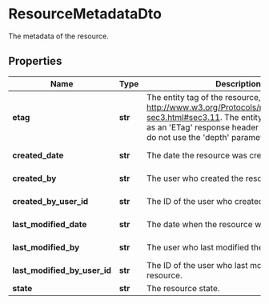 # ResourceMetadataDto

The metadata of the resource.
## Properties
| Name | Type | Description | Notes |
| ------------ | ------------- | ------------- | ------------- |
| **etag** | **str** | The entity tag of the resource, as defined in http://www.w3.org/Protocols/rfc2616/rfc2616-sec3.html#sec3.11. The entity tag is also added as an &#39;ETag&#39; response header to requests that do not use the &#39;depth&#39; parameter. | [optional] [readonly]  |
| **created_date** | **str** | The date the resource was created. | [optional] [readonly]  |
| **created_by** | **str** | The user who created the resource. | [optional] [readonly]  |
| **created_by_user_id** | **str** | The ID of the user who created the resource. | [optional] [readonly]  |
| **last_modified_date** | **str** | The date when the resource was last modified. | [optional] [readonly]  |
| **last_modified_by** | **str** | The user who last modified the resource. | [optional] [readonly]  |
| **last_modified_by_user_id** | **str** | The ID of the user who last modified the resource. | [optional] [readonly]  |
| **state** | **str** | The resource state. | [optional]  |


